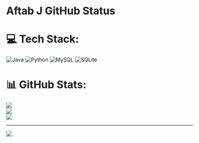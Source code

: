 # Aftab J GitHub Status
# 💻 Tech Stack:
![Java](https://img.shields.io/badge/java-%23ED8B00.svg?style=for-the-badge&logo=openjdk&logoColor=white) ![Python](https://img.shields.io/badge/python-3670A0?style=for-the-badge&logo=python&logoColor=ffdd54) ![MySQL](https://img.shields.io/badge/mysql-4479A1.svg?style=for-the-badge&logo=mysql&logoColor=white) ![SQLite](https://img.shields.io/badge/sqlite-%2307405e.svg?style=for-the-badge&logo=sqlite&logoColor=white)
# 📊 GitHub Stats:
![](https://github-readme-stats.vercel.app/api?username=AftabJ09&theme=dark&hide_border=false&include_all_commits=false&count_private=false)<br/>
![](https://nirzak-streak-stats.vercel.app/?user=AftabJ09&theme=dark&hide_border=false)<br/>
![](https://github-readme-stats.vercel.app/api/top-langs/?username=AftabJ09&theme=dark&hide_border=false&include_all_commits=false&count_private=false&layout=compact)

---
[![](https://visitcount.itsvg.in/api?id=AftabJ09&icon=0&color=0)](https://visitcount.itsvg.in)

<!-- Proudly created with GPRM ( https://gprm.itsvg.in ) -->
